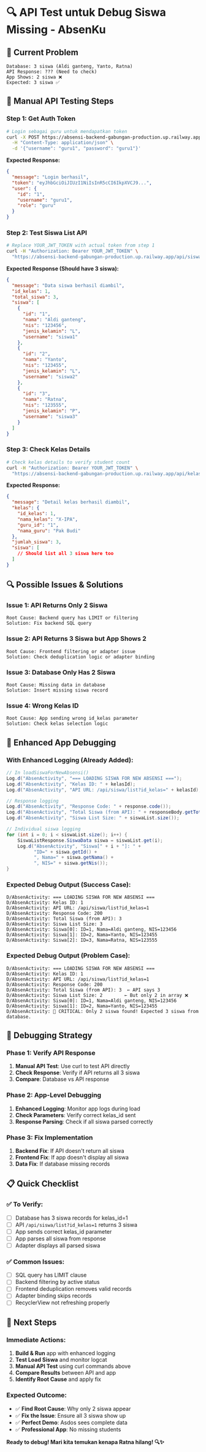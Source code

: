 # 🔍 API Test untuk Debug Siswa Missing - AbsenKu

## 🚨 **Current Problem**
```
Database: 3 siswa (Aldi ganteng, Yanto, Ratna)
API Response: ??? (Need to check)
App Shows: 2 siswa ❌
Expected: 3 siswa ✅
```

## 🧪 **Manual API Testing Steps**

### **Step 1: Get Auth Token**
```bash
# Login sebagai guru untuk mendapatkan token
curl -X POST https://absensi-backend-gabungan-production.up.railway.app/api/auth/login \
  -H "Content-Type: application/json" \
  -d '{"username": "guru1", "password": "guru1"}'
```

**Expected Response:**
```json
{
  "message": "Login berhasil",
  "token": "eyJhbGciOiJIUzI1NiIsInR5cCI6IkpXVCJ9...",
  "user": {
    "id": "1",
    "username": "guru1",
    "role": "guru"
  }
}
```

### **Step 2: Test Siswa List API**
```bash
# Replace YOUR_JWT_TOKEN with actual token from step 1
curl -H "Authorization: Bearer YOUR_JWT_TOKEN" \
  "https://absensi-backend-gabungan-production.up.railway.app/api/siswa/list?id_kelas=1"
```

**Expected Response (Should have 3 siswa):**
```json
{
  "message": "Data siswa berhasil diambil",
  "id_kelas": 1,
  "total_siswa": 3,
  "siswa": [
    {
      "id": "1",
      "nama": "Aldi ganteng",
      "nis": "123456",
      "jenis_kelamin": "L",
      "username": "siswa1"
    },
    {
      "id": "2", 
      "nama": "Yanto",
      "nis": "123455",
      "jenis_kelamin": "L",
      "username": "siswa2"
    },
    {
      "id": "3",
      "nama": "Ratna", 
      "nis": "123555",
      "jenis_kelamin": "P",
      "username": "siswa3"
    }
  ]
}
```

### **Step 3: Check Kelas Details**
```bash
# Check kelas details to verify student count
curl -H "Authorization: Bearer YOUR_JWT_TOKEN" \
  "https://absensi-backend-gabungan-production.up.railway.app/api/kelas/1"
```

**Expected Response:**
```json
{
  "message": "Detail kelas berhasil diambil",
  "kelas": {
    "id_kelas": 1,
    "nama_kelas": "X-IPA",
    "guru_id": "1",
    "nama_guru": "Pak Budi"
  },
  "jumlah_siswa": 3,
  "siswa": [
    // Should list all 3 siswa here too
  ]
}
```

## 🔍 **Possible Issues & Solutions**

### **Issue 1: API Returns Only 2 Siswa**
```
Root Cause: Backend query has LIMIT or filtering
Solution: Fix backend SQL query
```

### **Issue 2: API Returns 3 Siswa but App Shows 2**
```
Root Cause: Frontend filtering or adapter issue
Solution: Check deduplication logic or adapter binding
```

### **Issue 3: Database Only Has 2 Siswa**
```
Root Cause: Missing data in database
Solution: Insert missing siswa record
```

### **Issue 4: Wrong Kelas ID**
```
Root Cause: App sending wrong id_kelas parameter
Solution: Check kelas selection logic
```

## 🚀 **Enhanced App Debugging**

### **With Enhanced Logging (Already Added):**
```java
// In loadSiswaForNewAbsensi()
Log.d("AbsenActivity", "=== LOADING SISWA FOR NEW ABSENSI ===");
Log.d("AbsenActivity", "Kelas ID: " + kelasId);
Log.d("AbsenActivity", "API URL: /api/siswa/list?id_kelas=" + kelasId);

// Response logging
Log.d("AbsenActivity", "Response Code: " + response.code());
Log.d("AbsenActivity", "Total Siswa (from API): " + responseBody.getTotal_siswa());
Log.d("AbsenActivity", "Siswa List Size: " + siswaList.size());

// Individual siswa logging
for (int i = 0; i < siswaList.size(); i++) {
    SiswaListResponse.SiswaData siswa = siswaList.get(i);
    Log.d("AbsenActivity", "Siswa[" + i + "]: " + 
          "ID=" + siswa.getId() + 
          ", Nama=" + siswa.getNama() + 
          ", NIS=" + siswa.getNis());
}
```

### **Expected Debug Output (Success Case):**
```
D/AbsenActivity: === LOADING SISWA FOR NEW ABSENSI ===
D/AbsenActivity: Kelas ID: 1
D/AbsenActivity: API URL: /api/siswa/list?id_kelas=1
D/AbsenActivity: Response Code: 200
D/AbsenActivity: Total Siswa (from API): 3
D/AbsenActivity: Siswa List Size: 3
D/AbsenActivity: Siswa[0]: ID=1, Nama=Aldi ganteng, NIS=123456
D/AbsenActivity: Siswa[1]: ID=2, Nama=Yanto, NIS=123455
D/AbsenActivity: Siswa[2]: ID=3, Nama=Ratna, NIS=123555
```

### **Expected Debug Output (Problem Case):**
```
D/AbsenActivity: === LOADING SISWA FOR NEW ABSENSI ===
D/AbsenActivity: Kelas ID: 1
D/AbsenActivity: API URL: /api/siswa/list?id_kelas=1
D/AbsenActivity: Response Code: 200
D/AbsenActivity: Total Siswa (from API): 3  ← API says 3
D/AbsenActivity: Siswa List Size: 2        ← But only 2 in array ❌
D/AbsenActivity: Siswa[0]: ID=1, Nama=Aldi ganteng, NIS=123456
D/AbsenActivity: Siswa[1]: ID=2, Nama=Yanto, NIS=123455
D/AbsenActivity: 🚨 CRITICAL: Only 2 siswa found! Expected 3 siswa from database.
```

## 🎯 **Debugging Strategy**

### **Phase 1: Verify API Response**
1. **Manual API Test**: Use curl to test API directly
2. **Check Response**: Verify if API returns all 3 siswa
3. **Compare**: Database vs API response

### **Phase 2: App-Level Debugging**
1. **Enhanced Logging**: Monitor app logs during load
2. **Check Parameters**: Verify correct kelas_id sent
3. **Response Parsing**: Check if all siswa parsed correctly

### **Phase 3: Fix Implementation**
1. **Backend Fix**: If API doesn't return all siswa
2. **Frontend Fix**: If app doesn't display all siswa
3. **Data Fix**: If database missing records

## 📋 **Quick Checklist**

### **✅ To Verify:**
- [ ] Database has 3 siswa records for kelas_id=1
- [ ] API `/api/siswa/list?id_kelas=1` returns 3 siswa
- [ ] App sends correct kelas_id parameter
- [ ] App parses all siswa from response
- [ ] Adapter displays all parsed siswa

### **✅ Common Issues:**
- [ ] SQL query has LIMIT clause
- [ ] Backend filtering by active status
- [ ] Frontend deduplication removes valid records
- [ ] Adapter binding skips records
- [ ] RecyclerView not refreshing properly

## 🎉 **Next Steps**

### **Immediate Actions:**
1. **Build & Run** app with enhanced logging
2. **Test Load Siswa** and monitor logcat
3. **Manual API Test** using curl commands above
4. **Compare Results** between API and app
5. **Identify Root Cause** and apply fix

### **Expected Outcome:**
- ✅ **Find Root Cause**: Why only 2 siswa appear
- ✅ **Fix the Issue**: Ensure all 3 siswa show up  
- ✅ **Perfect Demo**: Asdos sees complete data
- ✅ **Professional App**: No missing students

**Ready to debug! Mari kita temukan kenapa Ratna hilang! 🔍✨**
